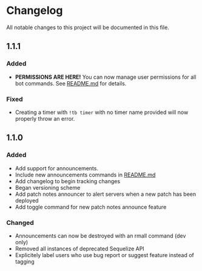 # Changelog
All notable changes to this project will be documented in this file.

## **1.1.1**
### Added
- **PERMISSIONS ARE HERE!** You can now manage user permissions for all bot commands. See [README.md](https://github.com/ryanpage42/discord-tally-bot/blob/master/README.md) for details.

### Fixed
- Creating a timer with `!tb timer` with no timer name provided will now properly throw an error.

## **1.1.0**
### Added
- Add support for announcements.
- Include new announcements commands in [README.md](https://github.com/ryanpage42/discord-tally-bot/blob/master/README.md) 
- Add changelog to begin tracking changes
- Began versioning scheme
- Add patch notes announcer to alert servers when a new patch has been deployed
- Add toggle command for new patch notes announce feature

### Changed
- Announcements can now be destroyed with an rmall command (dev only)
- Removed all instances of deprecated Sequelize API
- Explicitely label users who use bug report or suggest feature instead of tagging
